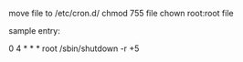 move file to /etc/cron.d/
chmod 755 file
chown root:root file

sample entry:

0 4 * * * root /sbin/shutdown -r +5